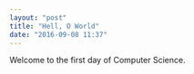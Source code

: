 ```yaml
---
layout: "post"
title: "Hell, O World"
date: "2016-09-08 11:37"
---
```


Welcome to the first day of  Computer Science.

